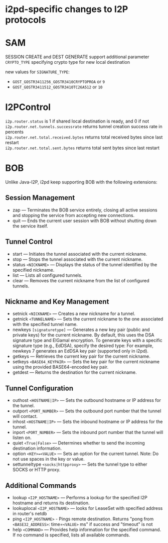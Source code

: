 i2pd-specific changes to I2P protocols
======================================

# SAM
SESSION CREATE and DEST GENERATE support additional parameter `CRYPTO_TYPE` specifying crypto type for new local destination  

new values for `SIGNATURE_TYPE`:
- `GOST_GOSTR3411256_GOSTR3410CRYPTOPROA` or `9`
- `GOST_GOSTR3411512_GOSTR3410TC26A512` or `10`

# I2PControl
`i2p.router.status` is 1 if shared local destination is ready, and 0 if not  
`i2p.router.net.tunnels.successrate` returns tunnel creation success rate in percents  
`i2p.router.net.total.received.bytes` returns total received bytes since last restart  
`i2p.router.net.total.sent.bytes` returns total sent bytes since last restart  
# BOB
Unlike Java-I2P, i2pd keep supporting BOB with the following extensions:

## Session Management

- zap — Terminates the BOB service entirely, closing all active sessions and stopping the service from accepting new connections.
- quit — Ends the current user session with BOB without shutting down the service itself.

## Tunnel Control

- start — Initiates the tunnel associated with the current nickname.
- stop — Stops the tunnel associated with the current nickname.
- status `<NICKNAME>` — Displays the status of the tunnel identified by the specified nickname.
- list — Lists all configured tunnels.
- clear — Removes the current nickname from the list of configured tunnels.

## Nickname and Key Management

- setnick `<NICKNAME>` — Creates a new nickname for a tunnel.
- getnick `<TUNNELNAME>` — Sets the current nickname to the one associated with the specified tunnel name.
- newkeys `[signaturetype]` — Generates a new key pair (public and private keys) for the current nickname.
By default, this uses the DSA signature type and ElGamal encryption.
To generate keys with a specific signature type (e.g., EdDSA), specify the desired type:
For example, newkeys 7 generates an EdDSA key pair (supported only in i2pd).
- getkeys — Retrieves the current key pair for the current nickname.
- setkeys `<BASE64_KEYPAIR>` — Sets the key pair for the current nickname using the provided BASE64-encoded key pair.
- getdest — Returns the destination for the current nickname.

## Tunnel Configuration

- outhost `<HOSTNAME|IP>` — Sets the outbound hostname or IP address for the tunnel.
- outport `<PORT_NUMBER>` — Sets the outbound port number that the tunnel will contact.
- inhost `<HOSTNAME|IP>` — Sets the inbound hostname or IP address for the tunnel.
- inport `<PORT_NUMBER>` — Sets the inbound port number that the tunnel will listen on.
- quiet `<True|False>` — Determines whether to send the incoming destination information.
- option `<KEY>=<VALUE>` — Sets an option for the current tunnel. Note: Do not use spaces in the key or value.
- settunneltype `<socks|httpproxy>` — Sets the tunnel type to either SOCKS or HTTP proxy.

## Additional Commands

- lookup `<I2P_HOSTNAME>` — Performs a lookup for the specified I2P hostname and returns its destination.
- lookuplocal `<I2P_HOSTNAME>` — looks for LeaseSet with specified address in router's netdb
- ping `<I2P_HOSTNAME>` - Pings remote destination. Returns "pong from `<BASE32_ADDRESS>`: time=`<VALUE>` ms" if success and "timeout" is not
- help `<COMMAND>` — Provides help information for the specified command. If no command is specified, lists all available commands.
